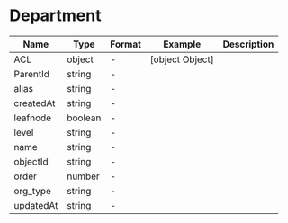 # Department





| Name | Type | Format | Example | Description |
| ---- | ---- | ------ | ------- | ----------- |
| ACL | object |  -  | [object Object] |  |
| ParentId | string |  -  |  |  |
| alias | string |  -  |  |  |
| createdAt | string |  -  |  |  |
| leafnode | boolean |  -  |  |  |
| level | string |  -  |  |  |
| name | string |  -  |  |  |
| objectId | string |  -  |  |  |
| order | number |  -  |  |  |
| org_type | string |  -  |  |  |
| updatedAt | string |  -  |  |  |

